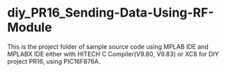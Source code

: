 # diy_PR16_Sending-Data-Using-RF-Module
This is the project folder of sample source code using MPLAB IDE and MPLABX IDE either with HITECH C Compiler(V9.80, V9.83) or XC8 for DIY project PR16, using PIC16F876A.
